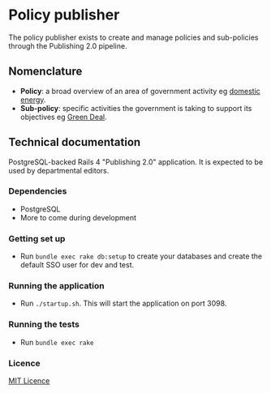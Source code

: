# Policy publisher

The policy publisher exists to create and manage policies and sub-policies
through the Publishing 2.0 pipeline.

## Nomenclature

- **Policy**: a broad overview of an area of government activity eg [domestic energy](https://www.gov.uk/government/policies/helping-households-to-cut-their-energy-bills).
- **Sub-policy**: specific activities the government is taking to support its objectives eg [Green Deal](https://www.gov.uk/government/policies/helping-households-to-cut-their-energy-bills/supporting-pages/green-deal).

## Technical documentation

PostgreSQL-backed Rails 4 "Publishing 2.0" application.  It is
expected to be used by departmental editors.

### Dependencies

- PostgreSQL
- More to come during development

### Getting set up

- Run `bundle exec rake db:setup` to create your databases
  and create the default SSO user for dev and test.

### Running the application

- Run `./startup.sh`.  This will start the application on port 3098.

### Running the tests
- Run `bundle exec rake`

### Licence

[MIT Licence](LICENCE.txt)
